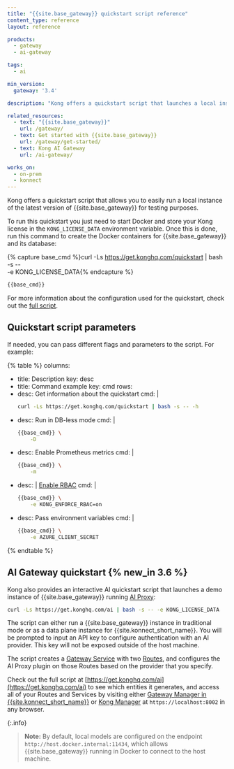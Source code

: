 ```yaml
---
title: "{{site.base_gateway}} quickstart script reference"
content_type: reference
layout: reference

products:
  - gateway
  - ai-gateway

tags:
  - ai

min_version:
  gateway: '3.4'

description: "Kong offers a quickstart script that launches a local instance of {{site.base_gateway}} for testing."

related_resources:
  - text: "{{site.base_gateway}}"
    url: /gateway/
  - text: Get started with {{site.base_gateway}}
    url: /gateway/get-started/
  - text: Kong AI Gateway
    url: /ai-gateway/

works_on:
  - on-prem
  - konnect
---
```


Kong offers a quickstart script that allows you to easily run a local instance of the latest version of {{site.base_gateway}} for testing purposes.

To run this quickstart you just need to start Docker and store your Kong license in the `KONG_LICENSE_DATA` environment variable. Once this is done, run this command to create the Docker containers for {{site.base_gateway}} and its database:

{% capture base_cmd %}curl -Ls https://get.konghq.com/quickstart | bash -s --  \
          -e KONG_LICENSE_DATA{% endcapture %}

```sh
{{base_cmd}}
```

For more information about the configuration used for the quickstart, check out the [full script](https://get.konghq.com/quickstart). 

## Quickstart script parameters

If needed, you can pass different flags and parameters to the script. For example:

{% table %}
columns:
  - title: Description
    key: desc
  - title: Command example
    key: cmd
rows:
  - desc: Get information about the quickstart
    cmd: |
      ```sh
      curl -Ls https://get.konghq.com/quickstart | bash -s -- -h
      ```
  - desc: Run in DB-less mode
    cmd: |
      ```sh
      {{base_cmd}} \
          -D
      ```
  - desc: Enable Prometheus metrics
    cmd: |
      ```sh
      {{base_cmd}} \
          -m
      ```
  - desc: |
      [Enable RBAC](/gateway/entities/rbac/#enable-rbac)
    cmd: |
      ```sh
      {{base_cmd}} \
          -e KONG_ENFORCE_RBAC=on
      ```
  - desc: Pass environment variables
    cmd: |
      ```sh
      {{base_cmd}} \
          -e AZURE_CLIENT_SECRET
      ```
{% endtable %}


## AI Gateway quickstart {% new_in 3.6 %}
Kong also provides an interactive AI quickstart script that launches a demo instance of {{site.base_gateway}} running [AI Proxy](/plugins/ai-proxy/):

```sh
curl -Ls https://get.konghq.com/ai | bash -s -- -e KONG_LICENSE_DATA
```

The script can either run a {{site.base_gateway}} instance in traditional mode or as a data plane instance for {{site.konnect_short_name}}. You will be prompted to input an API key to configure authentication with an AI provider. 
This key will not be exposed outside of the host machine.

The script creates a [Gateway Service](/gateway/entities/service/) with two [Routes](/gateway/entities/route/), and configures the AI Proxy plugin on those Routes based on the provider that you specify.

Check out the full script at [https://get.konghq.com/ai](https://get.konghq.com/ai) to see which entities 
it generates, and access all of your Routes and Services by visiting either [Gateway Manager in {{site.konnect_short_name}}](https://cloud.konghq.com/gateway-manager/) or 
[Kong Manager](/gateway/kong-manager/) at `https://localhost:8002` in any browser.

{:.info}
> **Note:**
> By default, local models are configured on the endpoint `http://host.docker.internal:11434`,
> which allows {{site.base_gateway}} running in Docker to connect to the host machine. 